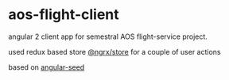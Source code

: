 # aos-flight-client

angular 2 client app for semestral AOS flight-service project. 

used redux based store [@ngrx/store](https://github.com/ngrx/store) for a couple of user actions

based on [angular-seed](https://github.com/mgechev/angular-seed)
